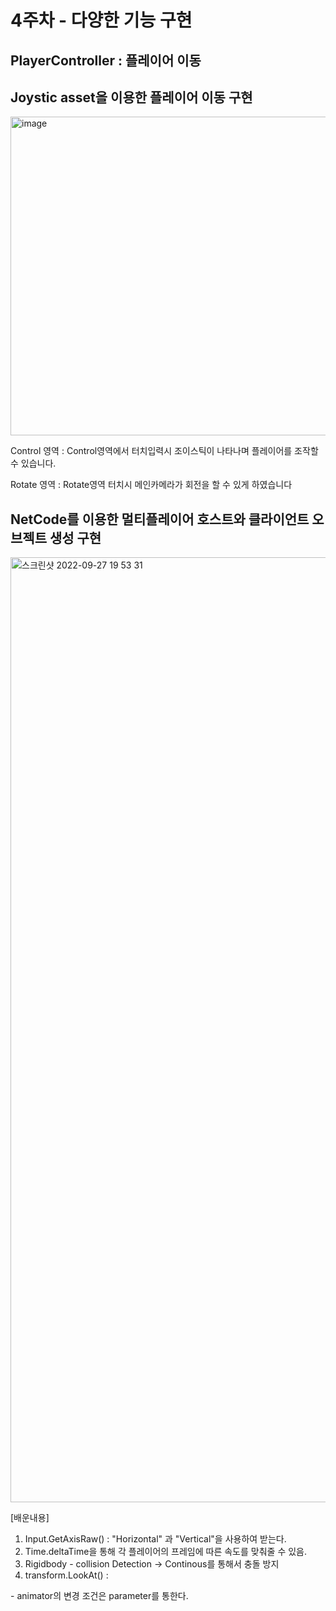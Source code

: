 # 4주차 - 다양한 기능 구현


## PlayerController : 플레이어 이동


## Joystic asset을 이용한 플레이어 이동 구현

<img width="510" alt="image" src="https://user-images.githubusercontent.com/39714917/192506768-f2128a2c-0ee6-4df4-b351-606d14ed3d64.png">

Control 영역 : Control영역에서 터치입력시 조이스틱이 나타나며 플레이어를 조작할 수 있습니다.

Rotate 영역 :  Rotate영역 터치시 메인카메라가 회전을 할 수 있게 하였습니다


## NetCode를 이용한 멀티플레이어 호스트와 클라이언트 오브젝트 생성 구현
<img width="1512" alt="스크린샷 2022-09-27 19 53 31" src="https://user-images.githubusercontent.com/39714917/192507714-f39cad78-bc1a-4f2a-ba2d-9aa1b13289e6.png">


[배운내용] 
1. Input.GetAxisRaw() : "Horizontal" 과 "Vertical"을 사용하여 받는다.
2. Time.deltaTime을 통해 각 플레이어의 프레임에 따른 속도를 맞춰줄 수 있음.
3. Rigidbody - collision Detection -> Continous를 통해서 충돌 방지
4. transform.LookAt() : 

<Animator>
- animator의 변경 조건은 parameter를 통한다.
